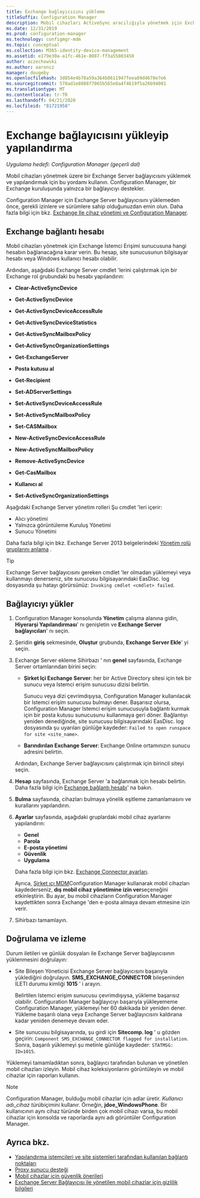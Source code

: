 ```yaml
---
title: Exchange bağlayıcısını yükleme
titleSuffix: Configuration Manager
description: Mobil cihazları ActiveSync aracılığıyla yönetmek için Exchange bağlayıcısını Configuration Manager için yükleyip yapılandırın.
ms.date: 12/31/2019
ms.prod: configuration-manager
ms.technology: configmgr-mdm
ms.topic: conceptual
ms.collection: M365-identity-device-management
ms.assetid: e179e30a-a1fc-461e-8087-ff3a55803450
author: aczechowski
ms.author: aaroncz
manager: dougeby
ms.openlocfilehash: 3d854e4b70a59a364b8611947feea89d4678e7e6
ms.sourcegitcommit: 578ad1e8088f7065b565e8a4f4619f5a26b94001
ms.translationtype: MT
ms.contentlocale: tr-TR
ms.lasthandoff: 04/21/2020
ms.locfileid: "81721958"
---
```

# <a name="install-and-configure-the-exchange-connector"></a>Exchange bağlayıcısını yükleyip yapılandırma

*Uygulama hedefi: Configuration Manager (geçerli dal)*

Mobil cihazları yönetmek üzere bir Exchange Server bağlayıcısını yüklemek ve yapılandırmak için bu yordamı kullanın. Configuration Manager, bir Exchange kuruluşunda yalnızca bir bağlayıcıyı destekler.

Configuration Manager için Exchange Server bağlayıcısını yüklemeden önce, gerekli izinlere ve sürümlere sahip olduğunuzdan emin olun. Daha fazla bilgi için bkz. [Exchange Ile cihaz yönetimi ve Configuration Manager](manage-mobile-devices-with-exchange-activesync.md#prerequisites).

## <a name="exchange-connection-account"></a>Exchange bağlantı hesabı

Mobil cihazları yönetmek için Exchange İstemci Erişimi sunucusuna hangi hesabın bağlanacağına karar verin. Bu hesap, site sunucusunun bilgisayar hesabı veya Windows kullanıcı hesabı olabilir.

Ardından, aşağıdaki Exchange Server cmdlet 'lerini çalıştırmak için bir Exchange rol grubundaki bu hesabı yapılandırın:

- **Clear-ActiveSyncDevice**  

- **Get-ActiveSyncDevice**  

- **Get-ActiveSyncDeviceAccessRule**  

- **Get-ActiveSyncDeviceStatistics**  

- **Get-ActiveSyncMailboxPolicy**  

- **Get-ActiveSyncOrganizationSettings**  

- **Get-ExchangeServer**  

- **Posta kutusu al**

- **Get-Recipient**  

- **Set-ADServerSettings**  

- **Set-ActiveSyncDeviceAccessRule**  

- **Set-ActiveSyncMailboxPolicy**  

- **Set-CASMailbox**  

- **New-ActiveSyncDeviceAccessRule**  

- **New-ActiveSyncMailboxPolicy**  

- **Remove-ActiveSyncDevice**  

- **Get-CasMailbox**  

- **Kullanıcı al**  

- **Set-ActiveSyncOrganizationSettings**  

Aşağıdaki Exchange Server yönetim rolleri Şu cmdlet 'leri içerir:

- Alıcı yönetimi
- Yalnızca görüntüleme Kuruluş Yönetimi
- Sunucu Yönetimi

Daha fazla bilgi için bkz. Exchange Server 2013 belgelerindeki [Yönetim rolü gruplarını anlama](https://docs.microsoft.com/exchange/understanding-management-role-groups-exchange-2013-help) .

> [!TIP]  
> Exchange Server bağlayıcısını gereken cmdlet 'ler olmadan yüklemeyi veya kullanmayı denerseniz, site sunucusu bilgisayarındaki EasDisc. log dosyasında şu hatayı görürsünüz: `Invoking cmdlet <cmdlet> failed`.

## <a name="install-the-connector"></a>Bağlayıcıyı yükler

1. Configuration Manager konsolunda **Yönetim** çalışma alanına gidin, **Hiyerarşi Yapılandırması**' nı genişletin ve **Exchange Server bağlayıcıları**' nı seçin.

1. Şeridin **giriş** sekmesinde, **Oluştur** grubunda, **Exchange Server Ekle**' yi seçin.

1. Exchange Server ekleme Sihirbazı ' nın **genel** sayfasında, Exchange Server ortamlarından birini seçin:

    - **Şirket Içi Exchange Server**: her bir Active Directory sitesi için tek bir sunucu veya Istemci erişim sunucusu dizisi belirtin.

        Sunucu veya dizi çevrimdışıysa, Configuration Manager kullanılacak bir Istemci erişim sunucusu bulmayı dener. Başarısız olursa, Configuration Manager Istemci erişim sunucusuyla bağlantı kurmak için bir posta kutusu sunucusunu kullanmaya geri döner. Bağlantıyı yeniden denediğinde, site sunucusu bilgisayarındaki EasDisc. log dosyasında şu uyarıları günlüğe kaydeder: `Failed to open runspace for site <site_name>`.

    - **Barındırılan Exchange Server**: Exchange Online ortamınızın sunucu adresini belirtin.

    Ardından, Exchange Server bağlayıcısını çalıştırmak için birincil siteyi seçin.

1. **Hesap** sayfasında, Exchange Server 'a bağlanmak için hesabı belirtin. Daha fazla bilgi için [Exchange bağlantı hesabı](#exchange-connection-account)' na bakın.

1. **Bulma** sayfasında, cihazları bulmaya yönelik eşitleme zamanlamasını ve kurallarını yapılandırın.

1. **Ayarlar** sayfasında, aşağıdaki gruplardaki mobil cihaz ayarlarını yapılandırın:

    - **Genel**
    - **Parola**
    - **E-posta yönetimi**
    - **Güvenlik**
    - **Uygulama**

    Daha fazla bilgi için bkz. [Exchange Connector ayarları](manage-mobile-devices-with-exchange-activesync.md#policies).

    Ayrıca, [Şirket ıçı MDM](../understand/manage-mobile-devices-with-on-premises-infrastructure.md)Configuration Manager kullanarak mobil cihazları kaydederseniz, **dış mobil cihaz yönetimine izin ver**seçeneğini etkinleştirin. Bu ayar, bu mobil cihazların Configuration Manager kaydettikten sonra Exchange 'den e-posta almaya devam etmesine izin verir.

1. Sihirbazı tamamlayın.

## <a name="verify-and-monitor"></a>Doğrulama ve izleme

Durum iletileri ve günlük dosyaları ile Exchange Server bağlayıcısının yüklenmesini doğrulayın:

- Site Bileşen Yöneticisi Exchange Server bağlayıcısını başarıyla yüklediğini doğrulayın. **SMS_EXCHANGE_CONNECTOR** bileşeninden ILETI durumu kimliği **1015** ' i arayın.

    Belirtilen Istemci erişim sunucusu çevrimdışıysa, yükleme başarısız olabilir. Configuration Manager bağlayıcıyı başarıyla yükleyememe Configuration Manager, yüklemeyi her 60 dakikada bir yeniden dener. Yükleme başarılı olana veya Exchange Server bağlayıcısını kaldırana kadar yeniden denemeye devam eder.

- Site sunucusu bilgisayarında, şu girdi için **Sitecomp. log** ' u gözden geçirin: `Component SMS_EXCHANGE_CONNECTOR flagged for installation`. Sonra, başarılı yüklemeyi şu metinle günlüğe kaydeder: `STATMSG: ID=1015`.

Yüklemeyi tamamladıktan sonra, bağlayıcı tarafından bulunan ve yönetilen mobil cihazları izleyin. Mobil cihaz koleksiyonlarını görüntüleyin ve mobil cihazlar için raporları kullanın.

> [!NOTE]  
> Configuration Manager, bulduğu mobil cihazlar için adlar üretir. *Kullanıcı adı*_*cihaz türü*biçimini kullanır. Örneğin, **jdoe_WindowsPhone**. Bir kullanıcının aynı cihaz türünde birden çok mobil cihazı varsa, bu mobil cihazlar için konsolda ve raporlarda aynı adı görüntüler Configuration Manager.  

## <a name="see-also"></a>Ayrıca bkz.

- [Yapılandırma istemcileri ve site sistemleri tarafından kullanılan bağlantı noktaları](../../core/plan-design/hierarchy/ports.md#BKMK_PortsExchangeConnectorHosted)
- [Proxy sunucu desteği](../../core/plan-design/network/proxy-server-support.md#site-system-roles-that-use-a-proxy)
- [Mobil cihazlar için güvenlik önerileri](../../core/clients/deploy/plan/security-and-privacy-for-clients.md#bkmk_mobile)
- [Exchange Server Bağlayıcısı ile yönetilen mobil cihazlar için gizlilik bilgileri](../../core/clients/deploy/plan/security-and-privacy-for-clients.md#BKMK_Privacy_ExchangeConnector)
